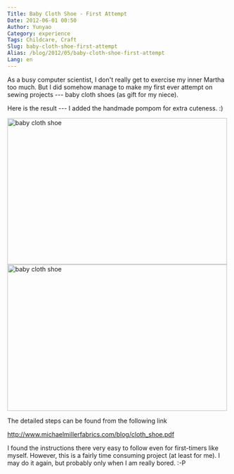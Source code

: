 ```yaml
---
Title: Baby Cloth Shoe - First Attempt
Date: 2012-06-01 00:50
Author: Yunyao
Category: experience
Tags: Childcare, Craft
Slug: baby-cloth-shoe-first-attempt
Alias: /blog/2012/05/baby-cloth-shoe-first-attempt
Lang: en
---
```


As a busy computer scientist, I don't really get to exercise my inner Martha too much. But I did somehow manage to make my first ever attempt on sewing projects --- baby cloth shoes (as gift for my niece).

Here is the result --- I added the handmade pompom for extra cuteness. :)

<img src="http://farm5.staticflickr.com/4034/4260345214_857f3812b3.jpg" width="500" height="333" alt="baby cloth shoe" />

<img src="http://farm5.staticflickr.com/4018/4259588689_e1288a85ba.jpg" width="500" height="333" alt="baby cloth shoe" />

The detailed steps can be found from the following link

<http://www.michaelmillerfabrics.com/blog/cloth_shoe.pdf>

I found the instructions there very easy to follow even for first-timers like myself. However, this is a fairly time consuming project (at least for me). I may do it again, but probably only when I am really bored. :-P
